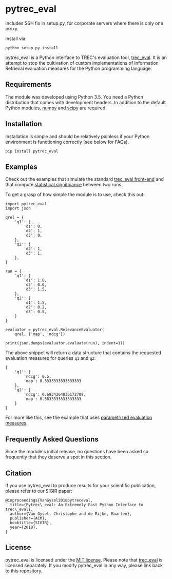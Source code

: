 pytrec_eval
===========
Includes SSH fix in setup.py, for corporate servers where there is only one proxy.

Install via:

 	python setup.py install

pytrec\_eval is a Python interface to TREC's evaluation tool, [trec\_eval](https://github.com/usnistgov/trec_eval). It is an attempt to stop the cultivation of custom implementations of Information Retrieval evaluation measures for the Python programming language.

Requirements
------------

The module was developed using Python 3.5. You need a Python distribution that comes with development headers. In addition to the default Python modules, [numpy](http://www.numpy.org) and [scipy](https://www.scipy.org) are required.

Installation
------------

Installation is simple and should be relatively painless if your Python environment is functioning correctly (see below for FAQs).

	pip install pytrec_eval
	
Examples
--------

Check out the examples that simulate the standard [trec\_eval front-end](examples/trec_eval.py) and that compute [statistical significance](examples/statistical_significance.py) between two runs.

To get a grasp of how simple the module is to use, check this out:

	import pytrec_eval
	import json
	
	qrel = {
	    'q1': {
	        'd1': 0,
	        'd2': 1,
	        'd3': 0,
	    },
	    'q2': {
	        'd2': 1,
	        'd3': 1,
	    },
	}
	
	run = {
	    'q1': {
	        'd1': 1.0,
	        'd2': 0.0,
	        'd3': 1.5,
	    },
	    'q2': {
	        'd1': 1.5,
	        'd2': 0.2,
	        'd3': 0.5,
	    }
	}
	
	evaluator = pytrec_eval.RelevanceEvaluator(
	    qrel, {'map', 'ndcg'})
	
	print(json.dumps(evaluator.evaluate(run), indent=1))
	
The above snippet will return a data structure that contains the requested evaluation measures for queries `q1` and `q2`:

	{
	    'q1': {
	        'ndcg': 0.5,
	        'map': 0.3333333333333333
	    },
	    'q2': {
	        'ndcg': 0.6934264036172708,
	        'map': 0.5833333333333333
	    }
	}
	
For more like this, see the example that uses [parametrized evaluation measures](examples/simple_cut.py).

Frequently Asked Questions
--------------------------

Since the module's initial release, no questions have been asked so frequently that they deserve a spot in this section.

Citation
--------

If you use pytrec\_eval to produce results for your scientific publication, please refer to our SIGIR paper:

```
@inproceedings{VanGysel2018pytreceval,
  title={Pytrec\_eval: An Extremely Fast Python Interface to trec\_eval},
  author={Van Gysel, Christophe and de Rijke, Maarten},
  publisher={ACM},
  booktitle={SIGIR},
  year={2018},
}
```

License
-------

pytrec\_eval is licensed under the [MIT license](LICENSE). Please note that [trec\_eval](https://github.com/usnistgov/trec_eval) is licensed separately. If you modify pytrec\_eval in any way, please link back to this repository.
